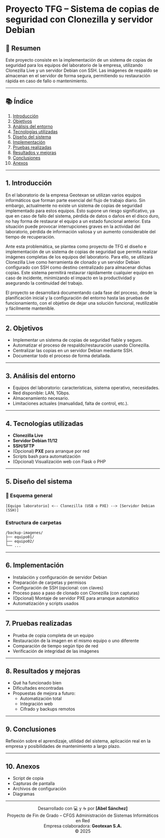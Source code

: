 # Proyecto TFG – Sistema de copias de seguridad con Clonezilla y servidor Debian

## 📌 Resumen

Este proyecto consiste en la implementación de un sistema de copias de seguridad para los equipos del laboratorio de la empresa, utilizando Clonezilla Live y un servidor Debian con SSH. Las imágenes de respaldo se almacenan en el servidor de forma segura, permitiendo su restauración rápida en caso de fallo o mantenimiento.

---

## 📚 Índice

1. [Introducción](#1-introducción)  
2. [Objetivos](#2-objetivos)  
3. [Análisis del entorno](#3-análisis-del-entorno)  
4. [Tecnologías utilizadas](#4-tecnologías-utilizadas)  
5. [Diseño del sistema](#5-diseño-del-sistema)  
6. [Implementación](#6-implementación)  
7. [Pruebas realizadas](#7-pruebas-realizadas)  
8. [Resultados y mejoras](#8-resultados-y-mejoras)  
9. [Conclusiones](#9-conclusiones)  
10. [Anexos](#10-anexos)

---

## 1. Introducción

En el laboratorio de la empresa Geotexan se utilizan varios equipos informáticos que forman parte esencial del flujo de trabajo diario. Sin embargo, actualmente no existe un sistema de copias de seguridad implementado para estos equipos. Esto supone un riesgo significativo, ya que en caso de fallo del sistema, pérdida de datos o daños en el disco duro, no hay forma de restaurar el equipo a un estado funcional anterior. Esta situación puede provocar interrupciones graves en la actividad del laboratorio, pérdida de información valiosa y un aumento considerable del tiempo de recuperación.

Ante esta problemática, se plantea como proyecto de TFG el diseño e implementación de un sistema de copias de seguridad que permita realizar imágenes completas de los equipos del laboratorio. Para ello, se utilizará Clonezilla Live como herramienta de clonado y un servidor Debian configurado con SSH como destino centralizado para almacenar dichas copias. Este sistema permitirá restaurar rápidamente cualquier equipo en caso de incidente, minimizando el impacto en la productividad y asegurando la continuidad del trabajo.

El proyecto se desarrollará documentando cada fase del proceso, desde la planificación inicial y la configuración del entorno hasta las pruebas de funcionamiento, con el objetivo de dejar una solución funcional, reutilizable y fácilmente mantenible.


---

## 2. Objetivos

- Implementar un sistema de copias de seguridad fiable y seguro.
- Automatizar el proceso de respaldo/restauración usando Clonezilla.
- Centralizar las copias en un servidor Debian mediante SSH.
- Documentar todo el proceso de forma detallada.

---

## 3. Análisis del entorno

- Equipos del laboratorio: características, sistema operativo, necesidades.
- Red disponible: LAN, 1Gbps.
- Almacenamiento necesario.
- Limitaciones actuales (manualidad, falta de control, etc.).

---

## 4. Tecnologías utilizadas

- **Clonezilla Live**
- **Servidor Debian 11/12**
- **SSH/SFTP**
- (Opcional) **PXE** para arranque por red
- Scripts bash para automatización
- (Opcional) Visualización web con Flask o PHP

---

## 5. Diseño del sistema

### 🔧 Esquema general

```text
[Equipo laboratorio] <-- Clonezilla (USB o PXE) --> [Servidor Debian (SSH)]
```

### Estructura de carpetas

```text
/backup-imagenes/
├── equipo01/
├── equipo02/
└── ...
```

---

## 6. Implementación

- Instalación y configuración de servidor Debian
- Preparación de carpetas y permisos
- Configuración de SSH (opcional: con claves)
- Proceso paso a paso de clonado con Clonezilla (con capturas)
- (Opcional) Montaje de servidor PXE para arranque automático
- Automatización y scripts usados

---

## 7. Pruebas realizadas

- Prueba de copia completa de un equipo
- Restauración de la imagen en el mismo equipo o uno diferente
- Comparación de tiempo según tipo de red
- Verificación de integridad de las imágenes

---

## 8. Resultados y mejoras

- Qué ha funcionado bien
- Dificultades encontradas
- Propuestas de mejora a futuro:
  - Automatización total
  - Integración web
  - Cifrado y backups remotos

---

## 9. Conclusiones

Reflexión sobre el aprendizaje, utilidad del sistema, aplicación real en la empresa y posibilidades de mantenimiento a largo plazo.

---

## 10. Anexos

- Script de copia
- Capturas de pantalla
- Archivos de configuración
- Diagramas

---

<p align="center">
  Desarrollado con 💻 y ☕ por <strong>[Abel Sánchez]</strong><br>
  Proyecto de Fin de Grado – CFGS Administración de Sistemas Informáticos en Red<br>
  Empresa colaboradora: <strong>Geotexan S.A.</strong><br>
  © 2025
</p>
